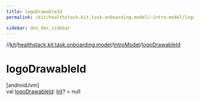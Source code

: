 ```yaml
---
title: logoDrawableId
permalink: /kit/healthstack.kit.task.onboarding.model/-intro-model/logo-drawable-id.html

sidebar: dev_doc_sidebar
---
```

//[kit](../../../kit.html)/[healthstack.kit.task.onboarding.model](../index.html)/[IntroModel](index.html)/[logoDrawableId](logo-drawable-id.html)



# logoDrawableId



[androidJvm]\
val [logoDrawableId](logo-drawable-id.html): [Int](https://kotlinlang.org/api/latest/jvm/stdlib/kotlin/-int/index.html)? = null




